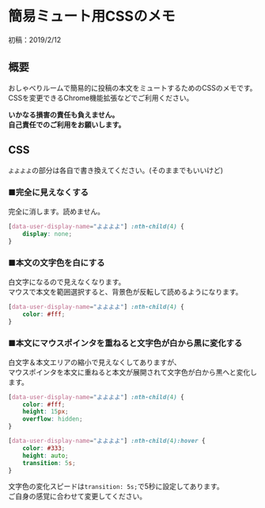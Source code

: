 # 簡易ミュート用CSSのメモ
初稿：2019/2/12

## 概要
おしゃべりルームで簡易的に投稿の本文をミュートするためのCSSのメモです。  
CSSを変更できるChrome機能拡張などでご利用ください。  

**いかなる損害の責任も負えません。**  
**自己責任でのご利用をお願いします。**  

## CSS
`よよよよ`の部分は各自で書き換えてください。(そのままでもいいけど)

### ■完全に見えなくする
完全に消します。読めません。
```css
[data-user-display-name="よよよよ"] :nth-child(4) {
    display: none;
}
```

### ■本文の文字色を白にする
白文字になるので見えなくなります。  
マウスで本文を範囲選択すると、背景色が反転して読めるようになります。
```css
[data-user-display-name="よよよよ"] :nth-child(4) {
    color: #fff;
}
```

### ■本文にマウスポインタを重ねると文字色が白から黒に変化する
白文字＆本文エリアの縮小で見えなくしてありますが、  
マウスポインタを本文に重ねると本文が展開されて文字色が白から黒へと変化します。
```css
[data-user-display-name="よよよよ"] :nth-child(4) {
    color: #fff;
    height: 15px;
    overflow: hidden;
}

[data-user-display-name="よよよよ"] :nth-child(4):hover {
    color: #333;
    height: auto;
    transition: 5s;
}
```
文字色の変化スピードは`transition: 5s;`で5秒に設定してあります。  
ご自身の感覚に合わせて変更してください。
